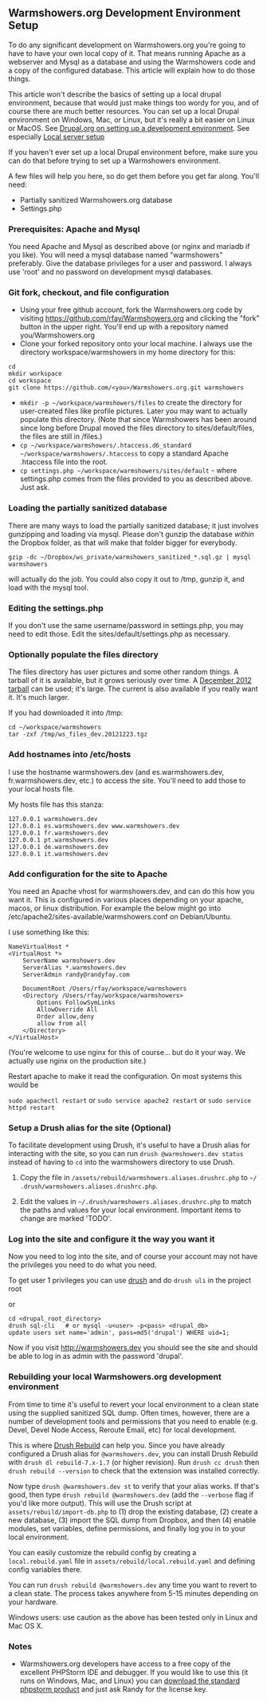 ## Warmshowers.org Development Environment Setup

To do any significant development on Warmshowers.org you're going to have to
have your own local copy of it. That means running Apache as a webserver and
Mysql as a database and using the Warmshowers code and a copy of the
configured database. This article will explain how to do those things.

This article won't describe the basics of setting up a local drupal environment,
because that would just make things too wordy for you, and of course there are
much better resources. You can set up a local Drupal environment on Windows,
Mac, or Linux, but it's really a bit easier on Linux or MacOS.
See [Drupal.org on setting up a development environment](https://drupal.org/setting-up-development-environment).
See especially [Local server setup](https://drupal.org/node/157602)

If you haven't ever set up a local Drupal environment before, make sure you can
do that before trying to set up a Warmshowers environment.

A few files will help you here, so do get them before you get far along. You'll
need:

* Partially sanitized Warmshowers.org database
* Settings.php

### Prerequisites: Apache and Mysql

You need Apache and Mysql as described above (or nginx and mariadb if you like).
You will need a mysql database named "warmshowers" preferably. Give the database
privileges for a user and password. I always use 'root' and no password on
development mysql databases.

### Git fork, checkout, and file configuration

* Using your free github account, fork the Warmshowers.org code by visiting
https://github.com/rfay/Warmshowers.org and clicking the "fork" button in the
upper right. You'll end up with a repository named you/Warmshowers.org
* Clone your forked repository onto your local machine. I always use the directory
workspace/warmshowers in my home directory for this:
```
cd
mkdir workspace
cd workspace
git clone https://github.com/<you>/Warmshowers.org.git warmshowers
```
* `mkdir -p ~/workspace/warmshowers/files` to create the directory for
user-created files like profile pictures. Later you may want to actually populate
this directory. (Note that since Warmshowers has been around since long before
Drupal moved the files directory to sites/default/files, the files are still in /files.)
* `cp ~/workspace/warmshowers/.htaccess.d6_standard ~/workspace/warmshowers/.htaccess` to copy
a standard Apache .htaccess file into the root.
* `cp settings.php ~/workspace/warmshowers/sites/default` - where settings.php comes
from the files provided to you as described above. Just ask.

### Loading the partially sanitized database

There are many ways to load the partially sanitized database; it just involves
gunzipping and loading via mysql. Please don't gunzip the database *within*
the Dropbox folder, as that will make that folder bigger for everybody.

```
gzip -dc ~/Dropbox/ws_private/warmshowers_sanitized_*.sql.gz | mysql warmshowers
```

will actually do the job. You could also copy it out to /tmp, gunzip it, and
load with the mysql tool.

### Editing the settings.php

If you don't use the same username/password in settings.php, you may need to
edit those. Edit the sites/default/settings.php as necessary.

### Optionally populate the files directory

The files directory has user pictures and some other random things. A tarball
of it is available, but it grows seriously over time. A [December 2012 tarball](https://dl.dropboxusercontent.com/u/7350603/Warmshowers/ws_files_dev.20121223.tgz) can be used; it's large.
The current is also available if you really want it. It's much larger.

If you had downloaded it into /tmp:

```
cd ~/workspace/warmshowers
tar -zxf /tmp/ws_files_dev.20121223.tgz
```

### Add hostnames into /etc/hosts

I use the hostname warmshowers.dev (and es.warmshowers.dev, fr.warmshowers.dev,
etc.) to access the site. You'll need to add those to your local hosts file.

My hosts file has this stanza:

```
127.0.0.1 warmshowers.dev
127.0.0.1 es.warmshowers.dev www.warmshowers.dev
127.0.0.1 fr.warmshowers.dev
127.0.0.1 pt.warmshowers.dev
127.0.0.1 de.warmshowers.dev
127.0.0.1 it.warmshowers.dev
```

### Add configuration for the site to Apache

You need an Apache vhost for warmshowers.dev, and can do this how you want it.
This is configured in various places depending on your apache, macos, or linux
distribution. For example the below might go into /etc/apache2/sites-available/warmshowers.conf
on Debian/Ubuntu.

I use something like this:

```
NameVirtualHost *
<VirtualHost *>
	ServerName warmshowers.dev
	ServerAlias *.warmshowers.dev
	ServerAdmin randy@randyfay.com

	DocumentRoot /Users/rfay/workspace/warmshowers
	<Directory /Users/rfay/workspace/warmshowers>
		Options FollowSymLinks
		AllowOverride All
		Order allow,deny
		allow from all
	</Directory>
</VirtualHost>
```

(You're welcome to use nginx for this of course... but do it your way. We actually
use nginx on the production site.)

Restart apache to make it read the configuration. On most systems this would be

`sudo apachectl restart` or `sudo service apache2 restart` or `sudo service httpd restart`

### Setup a Drush alias for the site (Optional)

To facilitate development using Drush, it's useful to have a Drush alias for
interacting with the site, so you can run `drush @warmshowers.dev status`
instead of having to `cd` into the warmshowers directory to use Drush.

1. Copy the file in `/assets/rebuild/warmshowers.aliases.drushrc.php` to `~/
.drush/warmshowers.aliases.drushrc.php`.

2. Edit the values in `~/.drush/warmshowers.aliases.drushrc.php` to match the paths
and values for your local environment. Important items to change are marked 'TODO'.

### Log into the site and configure it the way you want it

Now you need to log into the site, and of course your account may not have the
privileges you need to do what you need.

To get user 1 privileges you can use [drush](https://github.com/drush-ops/drush)
and do `drush uli` in the project root

or

```
cd <drupal_root_directory>
drush sql-cli   # or mysql -u<user> -p<pass> <drupal_db>
update users set name='admin', pass=md5('drupal') WHERE uid=1;
```

Now if you visit http://warmshowers.dev you should see the site and should be able
to log in as admin with the password 'drupal'.

### Rebuilding your local Warmshowers.org development environment

From time to time it's useful to revert your local environment to a clean state
using the supplied sanitized SQL dump. Often times, however, there are a number
of development tools and permissions that you need to enable (e.g. Devel, Devel
Node Access, Reroute Email, etc) for local development.

This is where [Drush Rebuild](https://drupal.org/project/rebuild) can help you.
Since you have already configured a Drush alias for `@warmshowers.dev`, you
can install Drush Rebuild with `drush dl rebuild-7.x-1.7` (or higher revision). Run `drush cc drush` then
`drush rebuild --version` to check that the extension was installed correctly.

Now type `drush @warmshowers.dev st` to verify that your alias works. If
that's good, then type `drush rebuild @warmshowers.dev` (add the `--verbose` flag
if you'd like more output). This will use the Drush script at
`assets/rebuild/import-db.php` to (1) drop the existing database, (2) create a new
database, (3) import the SQL dump from Dropbox, and then (4) enable modules, set
variables, define permissions, and finally log you in to your local environment.

You can easily customize the rebuild config by creating a `local.rebuild.yaml`
file in `assets/rebuild/local.rebuild.yaml` and defining config variables there.

You can run `drush rebuild @warmshowers.dev` any time you want to revert to
a clean state. The process takes anywhere from 5-15 minutes depending on your
hardware.

Windows users: use caution as the above has been tested only in Linux and Mac OS X.

### Notes

* Warmshowers.org developers have access to a free copy of the excellent
PHPStorm IDE and debugger. If you would like to use this (it runs on Windows,
Mac, and Linux) you can [download the standard phpstorm product](http://www.jetbrains.com/phpstorm/download/)
and just ask Randy for the license key.


